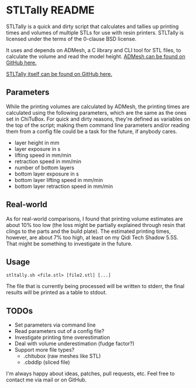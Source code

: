 STLTally README
===============

STLTally is a quick and dirty script that calculates and tallies up printing
times and volumes of multiple STLs for use with resin printers. STLTally is
licensed under the terms of the 0-clause BSD license.

It uses and depends on ADMesh, a C library and CLI tool for STL files, to
calculate the volume and read the model height. [ADMesh can be found on GitHub
here.](https://github.com/admesh/admesh)

[STLTally itself can be found on GitHub here.](https://github.com/DrMcCoy/STLTally)

Parameters
----------

While the printing volumes are calculated by ADMesh, the printing times are
calculated using the following parameters, which are the same as the ones set in
ChiTuBox. For quick and dirty reasons, they're defined as variables on the top
of the script; making them command line parameters and/or reading them from a
config file could be a task for the future, if anybody cares.

- layer height in mm
- layer exposure in s
- lifting speed in mm/min
- retraction speed in mm/min
- number of bottom layers
- bottom layer exposure in s
- bottom layer lifting speed in mm/min
- bottom layer retraction speed in mm/min

Real-world
----------

As for real-world comparisons, I found that printing volume estimates are about
10% too low (the loss might be partially explained through resin that clings to
the parts and the build plate). The estimated printing times, however, are about
7% too high, at least on my Qidi Tech Shadow 5.5S. That might be something to
investigate in the future.

Usage
-----

```
stltally.sh <file.stl> [file2.stl] [...]
```

The file that is currently being processed will be written to stderr, the final
results will be printed as a table to stdout.

TODOs
-----

- Set parameters via command line
- Read parameters out of a config file?
- Investigate printing time overestimation
- Deal with volume underestimation (fudge factor?)
- Support more file types?
	- .chitubox (raw meshes like STL)
	- .cbddlp (sliced file)

I'm always happy about ideas, patches, pull requests, etc. Feel free to contact
me via mail or on GitHub.
